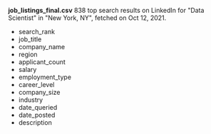 **job_listings_final.csv**
838 top search results on LinkedIn for "Data Scientist" in "New York, NY", fetched on Oct 12, 2021.

- search_rank
- job_title
- company_name
- region
- applicant_count
- salary
- employment_type
- career_level
- company_size
- industry
- date_queried
- date_posted
- description
